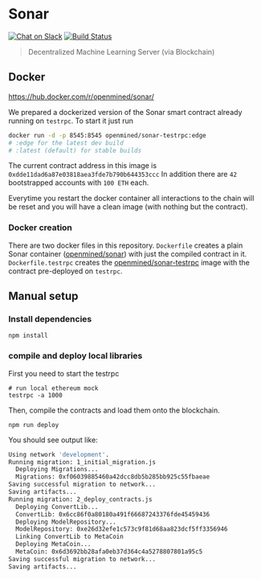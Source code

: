 # Sonar

[![Chat on Slack](https://img.shields.io/badge/chat-on%20slack-7A5979.svg)](https://openmined.slack.com/)
[![Build Status](https://travis-ci.org/OpenMined/Sonar.svg?branch=master)](https://travis-ci.org/OpenMined/Sonar)

> Decentralized Machine Learning Server (via Blockchain)

## Docker

https://hub.docker.com/r/openmined/sonar/

We prepared a dockerized version of the Sonar smart contract already running on `testrpc`. To start it just run

```sh
docker run -d -p 8545:8545 openmined/sonar-testrpc:edge
# :edge for the latest dev build
# :latest (default) for stable builds
```

The current contract address in this image is `0xdde11dad6a87e03818aea3fde7b790b644353ccc` 
In addition there are `42` bootstrapped accounts with `100 ETH` each.

Everytime you restart the docker container all interactions to the chain will be reset and you will have a clean image (with nothing but the contract).

### Docker creation

There are two docker files in this repository. `Dockerfile` creates a plain Sonar container ([openmined/sonar](https://hub.docker.com/r/openmined/sonar
)) with just the compiled contract in it. `Dockerfile.testrpc` creates the [openmined/sonar-testrpc](https://hub.docker.com/r/openmined/sonar-testrpc) image with the contract pre-deployed on `testrpc`.

## Manual setup

### Install dependencies

```npm install```

### compile and deploy local libraries

First you need to start the testrpc
```
# run local ethereum mock
testrpc -a 1000
```

Then, compile the contracts and load them onto the blockchain.
```
npm run deploy
```

You should see output like:

```sh
Using network 'development'.
Running migration: 1_initial_migration.js
  Deploying Migrations...
  Migrations: 0xf06039885460a42dcc8db5b285bb925c55fbaeae
Saving successful migration to network...
Saving artifacts...
Running migration: 2_deploy_contracts.js
  Deploying ConvertLib...
  ConvertLib: 0x6cc86f0a80180a491f66687243376fde45459436
  Deploying ModelRepository...
  ModelRepository: 0xe26d32efe1c573c9f81d68aa823dcf5ff3356946
  Linking ConvertLib to MetaCoin
  Deploying MetaCoin...
  MetaCoin: 0x6d3692bb28afa0eb37d364c4a5278807801a95c5
Saving successful migration to network...
Saving artifacts...
```
